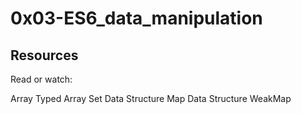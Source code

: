 # 0x03-ES6_data_manipulation

## Resources
Read or watch:

Array
Typed Array
Set Data Structure
Map Data Structure
WeakMap
